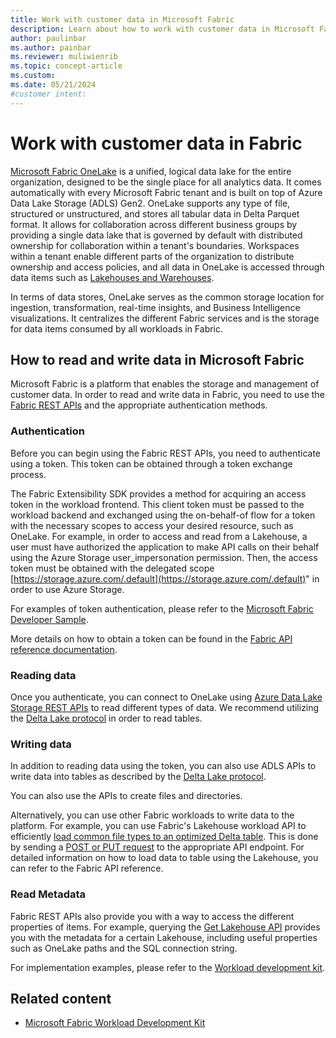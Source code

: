 ```yaml
---
title: Work with customer data in Microsoft Fabric
description: Learn about how to work with customer data in Microsoft Fabric.
author: paulinbar
ms.author: painbar
ms.reviewer: muliwienrib
ms.topic: concept-article
ms.custom:
ms.date: 05/21/2024
#customer intent:
---
```


# Work with customer data in Fabric 

[Microsoft Fabric OneLake](../onelake/) is a unified, logical data lake for the entire organization, designed to be the single place for all analytics data. It comes automatically with every Microsoft Fabric tenant and is built on top of Azure Data Lake Storage (ADLS) Gen2. OneLake supports any type of file, structured or unstructured, and stores all tabular data in Delta Parquet format. It allows for collaboration across different business groups by providing a single data lake that is governed by default with distributed ownership for collaboration within a tenant's boundaries. Workspaces within a tenant enable different parts of the organization to distribute ownership and access policies, and all data in OneLake is accessed through data items such as [Lakehouses and Warehouses](../data-warehouse/data-warehousing).

In terms of data stores, OneLake serves as the common storage location for ingestion, transformation, real-time insights, and Business Intelligence visualizations. It centralizes the different Fabric services and is the storage for data items consumed by all workloads in Fabric.

## How to read and write data in Microsoft Fabric 

Microsoft Fabric is a platform that enables the storage and management of customer data. In order to read and write data in Fabric, you need to use the [Fabric REST APIs](/rest/api/fabric/articles/) and the appropriate authentication methods.

### Authentication 

Before you can begin using the Fabric REST APIs, you need to authenticate using a token. This token can be obtained through a token exchange process.

The Fabric Extensibility SDK provides a method for acquiring an access token in the workload frontend. This client token must be passed to the workload backend and exchanged using the on-behalf-of flow for a token with the necessary scopes to access your desired resource, such as OneLake. For example, in order to access and read from a Lakehouse, a user must have authorized the application to make API calls on their behalf using the Azure Storage user_impersonation permission. Then, the access token must be obtained with the delegated scope [https://storage.azure.com/.default](https://storage.azure.com/.default)" in order to use Azure Storage. 

For examples of token authentication, please refer to the [Microsoft Fabric Developer Sample](https://go.microsoft.com/fwlink/?linkid=2272096).

More details on how to obtain a token can be found in the [Fabric API reference documentation](https://go.microsoft.com/fwlink/?linkid=2271986). 

### Reading data

Once you authenticate, you can connect to OneLake using [Azure Data Lake Storage REST APIs](/rest/api/storageservices/data-lake-storage-gen2?view=rest-storageservices-datalakestoragegen2-2019-12-12) to read different types of data. We recommend utilizing the [Delta Lake protocol](https://github.com/delta-io/delta/blob/master/PROTOCOL.md) in order to read tables.

### Writing data 

In addition to reading data using the token, you can also use ADLS APIs to write data into tables as described by the [Delta Lake protocol](https://github.com/delta-io/delta/blob/master/PROTOCOL.md).

You can also use the APIs to create files and directories.

Alternatively, you can use other Fabric workloads to write data to the platform. For example, you can use Fabric's Lakehouse workload API to efficiently [load common file types to an optimized Delta table](../data-engineering/load-to-tables). This is done by sending a [POST or PUT request](/rest/api/fabric/lakehouse/tables/load-table?tabs=HTTP) to the appropriate API endpoint. For detailed information on how to load data to table using the Lakehouse, you can refer to the Fabric API reference. 

### Read Metadata

Fabric REST APIs also provide you with a way to access the different properties of items. For example, querying the [Get Lakehouse API](/rest/api/fabric/lakehouse/items/get-lakehouse?tabs=HTTP) provides you with the metadata for a certain Lakehouse, including useful properties such as OneLake paths and the SQL connection string.

For implementation examples, please refer to the [Workload development kit](https://go.microsoft.com/fwlink/?linkid=2272096).

## Related content

* [Microsoft Fabric Workload Development Kit](./dev-kit-overview.md)